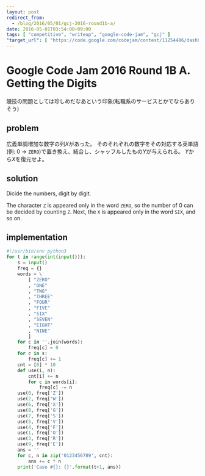 ```yaml
---
layout: post
redirect_from:
  - /blog/2016/05/01/gcj-2016-round1b-a/
date: 2016-05-01T03:54:08+09:00
tags: [ "competitive", "writeup", "google-code-jam", "gcj" ]
"target_url": [ "https://code.google.com/codejam/contest/11254486/dashboard#s=p0" ]
---
```


# Google Code Jam 2016 Round 1B A. Getting the Digits

競技の問題としては珍しめだなあという印象(転職系のサービスとかでならありそう)

## problem

広義単調増加な数字の列$X$があった。
そのそれぞれの数字をその対応する英単語(例: $0$ $\to$ `ZERO`)で置き換え、結合し、シャッフルしたもの$Y$が与えられる。
$Y$から$X$を復元せよ。

## solution

Dicide the numbers, digit by digit.

The character `Z` is appeared only in the word `ZERO`, so the number of $0$ can be decided by counting `Z`. Next, the `X` is appeared only in the word `SIX`, and so on.

## implementation

``` python
#!/usr/bin/env python3
for t in range(int(input())):
    s = input()
    freq = {}
    words = \
        [ "ZERO"
        , "ONE"
        , "TWO"
        , "THREE"
        , "FOUR"
        , "FIVE"
        , "SIX"
        , "SEVEN"
        , "EIGHT"
        , "NINE"
        ]
    for c in ''.join(words):
        freq[c] = 0
    for c in s:
        freq[c] += 1
    cnt = [0] * 10
    def use(i, n):
        cnt[i] += n
        for c in words[i]:
            freq[c] -= n
    use(0, freq['Z'])
    use(2, freq['W'])
    use(6, freq['X'])
    use(8, freq['G'])
    use(7, freq['S'])
    use(5, freq['V'])
    use(4, freq['F'])
    use(1, freq['O'])
    use(3, freq['R'])
    use(9, freq['E'])
    ans = ''
    for c, n in zip('0123456789', cnt):
        ans += c * n
    print('Case #{}: {}'.format(t+1, ans))
```
